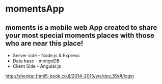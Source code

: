 # momentsApp


## moments is a mobile web App created to share your most special moments places with those who are near this place!

* Server side - Node.js & Express
* Data base - mongoDB
* Client Side - Angular.js



http://shenkar.html5-book.co.il/2014-2015/ws/dev_59/#/login
